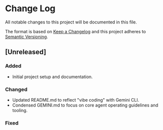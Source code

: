 # Change Log
All notable changes to this project will be documented in this file.

The format is based on [Keep a Changelog](http://keepachangelog.com/)
and this project adheres to [Semantic Versioning](http://semver.org/).

## [Unreleased]

### Added
- Initial project setup and documentation.

### Changed
- Updated README.md to reflect "vibe coding" with Gemini CLI.
- Condensed GEMINI.md to focus on core agent operating guidelines and tooling.

### Fixed